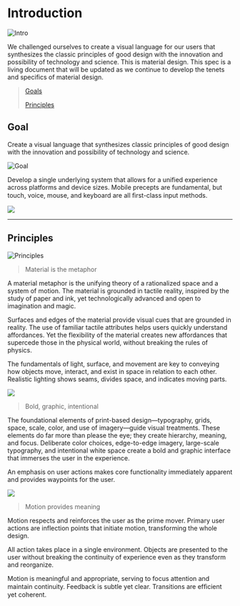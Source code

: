 # Introduction

![Intro](http://material-design.storage.googleapis.com/images/materialdesign-goals-landingimage_large_mdpi.png)

We challenged ourselves to create a visual language for our users that synthesizes the classic principles of good design with the innovation and possibility of technology and science. This is material design. This spec is a living document that will be updated as we continue to develop the tenets and specifics of material design.
 
> [Goals](#goal)
>
> [Principles](#principles)


## Goal

Create a visual language that synthesizes classic principles of good design with the innovation and possibility of technology and science.

![Goal](http://material-design.storage.googleapis.com/images/materialdesign-goals-swirlanddot_large_mdpi.png)


Develop a single underlying system that allows for a unified experience across platforms and device sizes. Mobile precepts are fundamental, but touch, voice, mouse, and keyboard are all ﬁrst-class input methods.

![](http://material-design.storage.googleapis.com/images/materialdesign-goals-cutrectangles_large_mdpi.png)

----

## Principles

![Principles](http://material-design.storage.googleapis.com/images/materialdesign-principles-layersquares_large_mdpi.png)

> Material is the metaphor

A material metaphor is the unifying theory of a rationalized space and a system of motion. The material is grounded in tactile reality, inspired by the study of paper and ink, yet technologically advanced and open to imagination and magic.

Surfaces and edges of the material provide visual cues that are grounded in reality. The use of familiar tactile attributes helps users quickly understand affordances. Yet the flexibility of the material creates new affordances that supercede those in the physical world, without breaking the rules of physics.

The fundamentals of light, surface, and movement are key to conveying how objects move, interact, and exist in space in relation to each other. Realistic lighting shows seams, divides space, and indicates moving parts.


![](http://material-design.storage.googleapis.com/images/materialdesign-principles-circleplus_large_mdpi.png)

> Bold, graphic, intentional

The foundational elements of print-based design—typography, grids, space, scale, color, and use of imagery—guide visual treatments. These elements do far more than please the eye; they create hierarchy, meaning, and focus. Deliberate color choices, edge-to-edge imagery, large-scale typography, and intentional white space create a bold and graphic interface that immerses the user in the experience.

An emphasis on user actions makes core functionality immediately apparent and provides waypoints for the user.


![](http://material-design.storage.googleapis.com/images/materialdesign-principles-flyingsquare_large_mdpi.png)

> Motion provides meaning

Motion respects and reinforces the user as the prime mover. Primary user actions are inflection points that initiate motion, transforming the whole design. 

All action takes place in a single environment. Objects are presented to the user without breaking the continuity of experience even as they transform and reorganize.

Motion is meaningful and appropriate, serving to focus attention and maintain continuity. Feedback is subtle yet clear. Transitions are efﬁcient yet coherent.